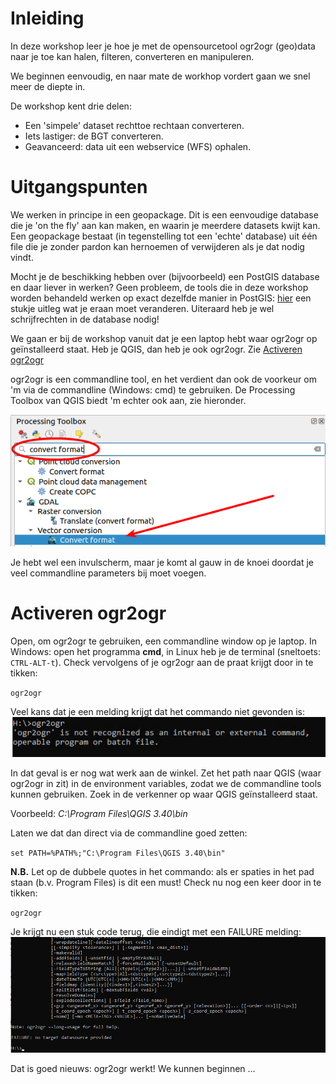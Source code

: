 # Inleiding

In deze workshop leer je hoe je met de opensourcetool ogr2ogr (geo)data naar je toe kan halen, filteren, converteren en manipuleren.

We beginnen eenvoudig, en naar mate de workhop vordert gaan we snel meer de diepte in.

De workshop kent drie delen:

  * Een 'simpele' dataset rechttoe rechtaan converteren.
  * Iets lastiger: de BGT converteren.
  * Geavanceerd: data uit een webservice (WFS) ophalen.

# Uitgangspunten

We werken in principe in een geopackage. Dit is een eenvoudige database die je 'on the fly' aan kan maken, en waarin je meerdere datasets kwijt kan. Een geopackage bestaat (in tegenstelling tot een 'echte' database) uit één file die je zonder pardon kan hernoemen of verwijderen als je dat nodig vindt.

Mocht je de beschikking hebben over (bijvoorbeeld) een PostGIS database en daar liever in werken? Geen probleem, de tools die in deze workshop worden behandeld werken op exact dezelfde manier in PostGIS: [hier](./ogr2ogr_postgis.md) een stukje uitleg wat je eraan moet veranderen. Uiteraard heb je wel schrijfrechten in de database nodig!

We gaan er bij de workshop vanuit dat je een laptop hebt waar ogr2ogr op geïnstalleerd staat. Heb je QGIS, dan heb je ook ogr2ogr. Zie [Activeren ogr2ogr](#activeren)

ogr2ogr is een commandline tool, en het verdient dan ook de voorkeur om 'm via de commandline (Windows: cmd) te gebruiken. De Processing Toolbox van QGIS biedt 'm echter ook aan, zie hieronder. 

![toolbox](images/toolbox.png)



Je hebt wel een invulscherm, maar je komt al gauw in de knoei doordat je veel commandline parameters bij moet voegen.
<a id="activeren"></a>
# Activeren ogr2ogr

Open, om ogr2ogr te gebruiken, een commandline window op je laptop. In Windows: open het programma **cmd**, in Linux heb je de terminal (sneltoets: `CTRL-ALT-t`). 
Check vervolgens of je ogr2ogr aan de praat krijgt door in te tikken:

`ogr2ogr`

Veel kans dat je een melding krijgt dat het commando niet gevonden is:
![command not found](images/ogr2ogr_command_not_found.png)

In dat geval is er nog wat werk aan de winkel. Zet het path naar QGIS (waar ogr2ogr in zit) in de environment variables, zodat we de commandline tools kunnen gebruiken. Zoek in de verkenner op waar QGIS geïnstalleerd staat. 

Voorbeeld: _C:\Program Files\QGIS 3.40\bin_

Laten we dat dan direct via de commandline goed zetten:

`set PATH=%PATH%;"C:\Program Files\QGIS 3.40\bin"`

**N.B.** Let op de dubbele quotes in het commando: als er spaties in het pad staan (b.v. Program Files) is dit een must!
Check nu nog een keer door in te tikken:

`ogr2ogr`

Je krijgt nu een stuk code terug, die eindigt met een FAILURE melding:
![ogr2ogr werkt](images/ogr2ogr_werkt.png)

Dat is goed nieuws: ogr2ogr werkt! We kunnen beginnen ...

